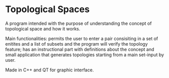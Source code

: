 # Topological Spaces
A program intended with the purpose of understanding the concept of topological space and how it works.

Main functionalities: permits the user to enter a pair consisiting in a set of enitites and a list of subsets and the program will verify the topology feature; has an instructional part with definitions about the concept and small application that generates topologies starting from a main set-input by user.

Made in C++ and QT for graphic interface.
